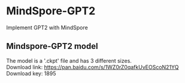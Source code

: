 # MindSpore-GPT2
Implement GPT2 with MindSpore
## Mindspore-GPT2 model
The model is a '.ckpt' file and has 3 different sizes. <br>
Download link: https://pan.baidu.com/s/1WZ0rZ0qafkUvEOScoN21YQ <br>
Download key: 1895 <br>

